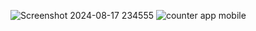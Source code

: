 ![Screenshot 2024-08-17 234555](https://github.com/user-attachments/assets/436feb45-c112-4615-a188-38c91d555aaa)
![counter app mobile](https://github.com/user-attachments/assets/01cafde3-c29d-43e1-a366-746cf9ba1533)
